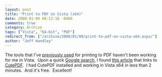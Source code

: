 ```yaml
---
layout: post
title: "Print to PDF on Vista (x64)"
date: 2008-01-09 08:13:18 -0800
comments: true
category: Archive
tags: ["Vista", "64-bit", "PDF"]
redirect_from: ["/archive/2008/01/09/print-to-pdf-on-vista-x64.aspx/"]
author: "Jeff Handley"
---
```

<!-- more -->
<p>The tools that I've <a href="http://oldblog.jeffhandley.com/index.php/2006/05/23/free-pdf-printing/" target="_blank">previously used</a> for printing to PDF haven't been working for me in Vista.  Upon a quick <a href="http://www.google.com/search?q=print+to+pdf+vista+64" target="_blank">Google search</a>, I found <a href="http://matthewdarnell.blogspot.com/2007/10/create-pdf-files-in-vista-64-bit.html" target="_blank">this article</a> that links to <a href="http://www.cutepdf.com/Products/CutePDF/writer.asp" target="_blank">CutePDF</a>.  I had CutePDF installed and working in Vista x64 in less than 2 minutes.  And it's free.  Excellent!</p>

